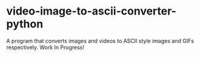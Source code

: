 # video-image-to-ascii-converter-python
A program that converts images and videos to ASCII style images and GIFs respectively. Work In Progress!
